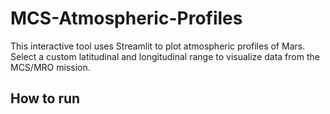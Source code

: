 # MCS-Atmospheric-Profiles
This interactive tool uses Streamlit to plot atmospheric profiles of Mars. Select a custom latitudinal and longitudinal range to visualize data from the MCS/MRO mission.

## How to run 
